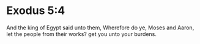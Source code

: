 # Exodus 5:4

And the king of Egypt said unto them, Wherefore do ye, Moses and Aaron, let the people from their works? get you unto your burdens.